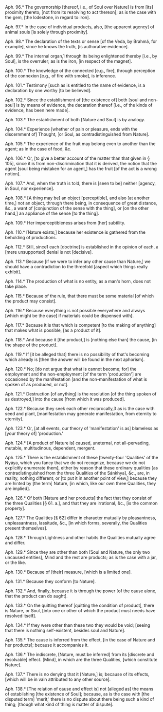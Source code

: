 

Aph. 96.* The governorship [thereof, i.e., of Soul over Nature] is from [its] proximity thereto, [not from its resolving to act thereon]; as is the case with the gem, [the lodestone, in regard to iron].

Aph. 97.* In the case of individual products, also, [the apparent agency] of animal souls [is solely through proximity].

Aph. 98.* The declaration of the texts or sense [of the Veda, by Brahmá, for example], since he knows the truth, [is authorative evidence].

Aph. 99.* The internal organ,1 through its being enlightened thereby [i.e., by Soul], is the overruler; as is the iron, [in respect of the magnet].

Aph. 100.* The knowledge of the connected [e.g., fire], through perception of the connexion [e.g., of fire with smoke], is inference.

Aph. 101.* Testimony [such as is entitled to the name of evidence, is a declaration by one worthy [to be believed].


Aph. 102.* Since the establishment of [the existence of] both [soul and non-soul] is by means of evidence, the decaration thereof [i.e., of the kinds of evidence, has been here made].


Aph. 103.* The establishment of both [Nature and Soul] is by analogy.

Aph. 104.* Experience [whether of pain or pleasure, ends with the discernment of] Thought, [or Soul, as contradistinguished from Nature].

Aph. 105.* The experience of the fruit may belong even to another than the agent; as in the case of food, &c.

Aph. 106.* Or, [to give a better account of the matter than that given in § 105], since it is from non-discrimination that it is derived, the notion that the agent [soul being mistaken for an agent,] has the fruit [of the act is a wrong notion].

Aph. 107.* And, when the truth is told, there is [seen to be] neither [agency, in Soul, nor experience].

Aph. 108.* [A thing may be] an object [perceptible], and also [at another time,] not an object, through there being, in consequence of great distance, &c., a want of [conjunction of the sense with the thing], or [on the other hand,] an appliance of the sense [to the thing].

Aph. 109.* Her imperceptibleness arises from [her] subtility.


Aph. 110.* [Nature exists;] because her existence is gathered from the beholding of productions.

Aph. 112.* Still, since1 each [doctrine] is established in the opinion of each, a [mere unsupported] denial is not [decisive].

Aph. 113.* Because [if we were to infer any other cause than Nature,] we should have a contradiction to the threefold [aspect which things really exhibit].

Aph. 114.* The production of what is no entity, as a man's horn, does not take place.

Aph. 115.* Because of the rule, that there must be some material [of which the product may consist].

Aph. 116.* Because everything is not possible everywhere and always [which might be the case] if materials could be dispensed with].

Aph. 117.* Because it is that which is competent [to the making of anything] that makes what is possible, [as a product of it].

Aph. 118.* And because it [the product,] is [nothing else than] the cause, [in the shape of the product].


Aph. 119.* If [it be alleged that] there is no possibility of that's becoming which already is [then the answer will be found in the next aphorism].
 

Aph. 120.* No; [do not argue that what is cannot become; for] the employment and the non-employment [of the term 'production'] are occasioned by the manifestation [and the non-manifestation of what is spoken of as produced, or not].


Aph. 121.* Destruction [of anything] is the resolution [of the thing spoken of as destroyed,] into the cause [from which it was produced].


Aph. 122.* Because they seek each other reciprocally,3 as is the case with seed and plant, [manifestation may generate manifestation, from eternity to eternity].


Aph. 123.* Or, [at all events, our theory of 'manifestation' is as] blameless as [your theory of] 'production.'


Aph. 124.* [A product of Nature is] caused, uneternal, not all-pervading, mutable, multitudinous, dependent, mergent.


Aph. 125.* There is the establishment of these [twenty-four 'Qualities' of the Nyáya, which you fancy that we do not recognize, because we do not explicitly enumerate them], either by reason that these ordinary qualities [as contradistinguished from the three Qualities of the Sánkhya], &c., are, in reality, nothing different; or [to put it in another point of view,] because they are hinted by [the term] Nature, [in which, like our own three Qualities, they are implied].


Aph. 126.* Of both [Nature and her products] the fact that they consist of the three Qualities [§ 61. a.], and that they are irrational, &c., [is the common property].


Aph. 127.* The Qualities [§ 62] differ in character mutually by pleasantness, unpleasantness, lassitude, &c., [in which forms, severally, the Qualities present themselves].

Aph. 128.* Through Lightness and other habits the Qualities mutually agree and differ.

Aph. 129.* Since they are other than both [Soul and Nature, the only two uncaused entities], Mind and the rest are products; as is the case with a jar, or the like.


Aph. 130.* Because of [their] measure, [which is a limited one].


Aph. 131.* Because they conform [to Nature].


Aph. 132.* And, finally, because it is through the power [of the cause alone, that the product can do aught].

 

Aph. 133.* On the quitting thereof [quitting the condition of product], there is Nature, or Soul, [into one or other of which the product must needs have resolved itself].


Aph. 134.* If they were other than these two they would be void; [seeing that there is nothing self-existent, besides soul and Nature].


Aph. 135.* The cause is inferred from the effect, [in the case of Nature and her products]; because it accompanies it.


Aph. 136.* The indiscrete, [Nature, must be inferred] from its [discrete and resolvable] effect. [Mind], in which are the three Qualities, [which constitute Nature].


Aph. 137.* There is no denying that it [Nature,] is; because of its effects, [which will be in vain attributed to any other source].


Aph. 138.* [The relation of cause and effect is] not [alleged as] the means of establishing [the existence of Soul]; because, as is the case with [the disputed term] 'merit,' there is no dispute about there being such a kind of thing; [though what kind of thing is matter of dispute].

 
